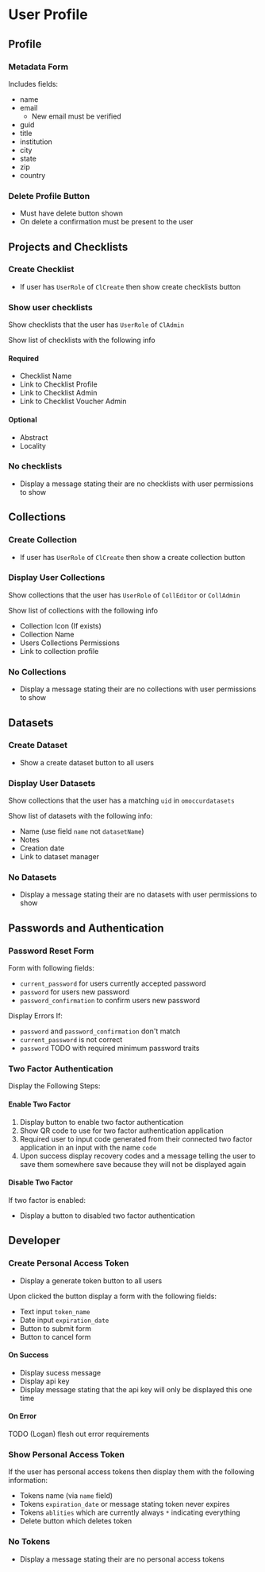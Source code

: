# User Profile

## Profile

### Metadata Form
Includes fields:
- name
- email
  - New email must be verified
- guid
- title
- institution 
- city
- state 
- zip
- country
### Delete Profile Button
- Must have delete button shown
- On delete a confirmation must be present to the user

## Projects and Checklists

### Create Checklist
- If user has `UserRole` of `ClCreate` then show create checklists button

### Show user checklists
Show checklists that the user has `UserRole` of `ClAdmin`

Show list of checklists with the following info 
#### Required
- Checklist Name
- Link to Checklist Profile
- Link to Checklist Admin
- Link to Checklist Voucher Admin
#### Optional
- Abstract
- Locality

### No checklists
- Display a message stating their are no checklists with user permissions to show

## Collections

### Create Collection
- If user has `UserRole` of `ClCreate` then show a create collection button

### Display User Collections 
Show collections that the user has `UserRole` of `CollEditor` or `CollAdmin`

Show list of collections with the following info 
- Collection Icon (If exists)
- Collection Name
- Users Collections Permissions
- Link to collection profile

### No Collections
- Display a message stating their are no collections with user permissions to show

## Datasets

### Create Dataset 
- Show a create dataset button to all users

### Display User Datasets 
Show collections that the user has a matching `uid` in `omoccurdatasets`

Show list of datasets with the following info:
- Name (use field `name` not `datasetName`)
- Notes 
- Creation date
- Link to dataset manager

### No Datasets 
- Display a message stating their are no datasets with user permissions to show

## Passwords and Authentication

### Password Reset Form
Form with following fields:
- `current_password` for users currently accepted password
- `password` for users new password
- `password_confirmation` to confirm users new password

Display Errors If:
- `password` and `password_confirmation` don't match
- `current_password` is not correct
- `password` TODO with required minimum password traits

### Two Factor Authentication
Display the Following Steps:

#### Enable Two Factor
1. Display button to enable two factor authentication
2. Show QR code to use for two factor authentication application
3. Required user to input code generated from their connected two factor application in an input with the name `code`
4. Upon success display recovery codes and a message telling the user to save them somewhere save because they will not be displayed again

#### Disable Two Factor
If two factor is enabled:
- Display a button to disabled two factor authentication

## Developer 
### Create Personal Access Token
- Display a generate token button to all users

Upon clicked the button display a form with the following fields:
- Text input `token_name` 
- Date input `expiration_date` 
- Button to submit form
- Button to cancel form 

#### On Success
- Display sucess message
- Display api key
- Display message stating that the api key will only be displayed this one time

#### On Error
TODO (Logan) flesh out error requirements

### Show Personal Access Token 
If the user has personal access tokens then display them with the following information:
- Tokens name (via `name` field)
- Tokens `expiration_date` or message stating token never expires
- Tokens `ablities` which are currently always `*` indicating everything
- Delete button which deletes token

### No Tokens
- Display a message stating their are no personal access tokens
